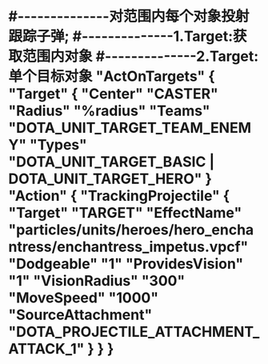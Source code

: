 ﻿#--------------对范围内每个对象投射跟踪子弹;
#--------------1.Target:获取范围内对象
#--------------2.Target:单个目标对象
	"ActOnTargets"
        {
            "Target"
            {
                "Center" "CASTER"
                "Radius" "%radius"
                "Teams" "DOTA_UNIT_TARGET_TEAM_ENEMY" 
                "Types" "DOTA_UNIT_TARGET_BASIC | DOTA_UNIT_TARGET_HERO"
            }
            "Action"
            {
                "TrackingProjectile"
                {
                    "Target" "TARGET"
                    "EffectName" "particles/units/heroes/hero_enchantress/enchantress_impetus.vpcf"
                    "Dodgeable" "1"
                    "ProvidesVision" "1"
                    "VisionRadius" "300"
                    "MoveSpeed" "1000"
                    "SourceAttachment" "DOTA_PROJECTILE_ATTACHMENT_ATTACK_1"
                }
            }
        }
========================================================================================================================